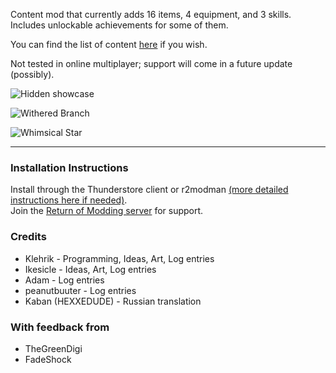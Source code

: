 Content mod that currently adds 16 items, 4 equipment, and 3 skills.  
Includes unlockable achievements for some of them.  

You can find the list of content [here](https://github.com/Klehrik/RoRR-Aphelion/wiki/Content) if you wish.  

Not tested in online multiplayer; support will come in a future update (possibly).  

![Hidden showcase](https://github.com/Klehrik/Klehrik-Aphelion/blob/main/hiddenShowcase.png?raw=true)  

![Withered Branch](https://github.com/Klehrik/Klehrik-Aphelion/blob/main/showcaseWitheredBranch.gif?raw=true)  

![Whimsical Star](https://github.com/Klehrik/Klehrik-Aphelion/blob/main/showcaseWhimsicalStar.gif?raw=true)  

---

### Installation Instructions
Install through the Thunderstore client or r2modman [(more detailed instructions here if needed)](https://return-of-modding.github.io/ModdingWiki/Playing/Getting-Started/).  
Join the [Return of Modding server](https://discord.gg/VjS57cszMq) for support.  


### Credits
* Klehrik - Programming, Ideas, Art, Log entries
* Ikesicle - Ideas, Art, Log entries
* Adam - Log entries
* peanutbuuter - Log entries
* Kaban (HEXXEDUDE) - Russian translation

### With feedback from
* TheGreenDigi
* FadeShock